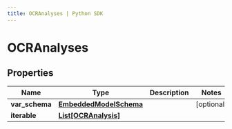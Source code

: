 ```yaml
---
title: OCRAnalyses | Python SDK
---
```


# OCRAnalyses


## Properties

Name | Type | Description | Notes
------------ | ------------- | ------------- | -------------
**var_schema** | [**EmbeddedModelSchema**](EmbeddedModelSchema) |  | [optional] 
**iterable** | [**List[OCRAnalysis]**](OCRAnalysis) |  | 


